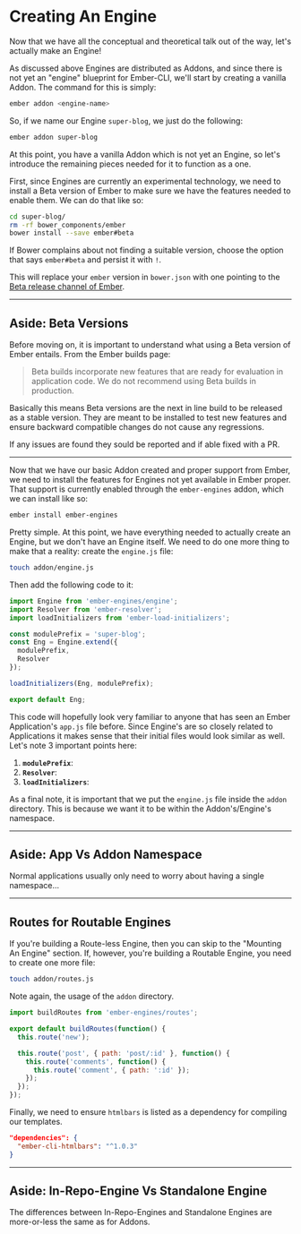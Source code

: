 # Creating An Engine

Now that we have all the conceptual and theoretical talk out of the way, let's actually make an Engine!

As discussed above Engines are distributed as Addons, and since there is not yet an "engine" blueprint for Ember-CLI, we'll start by creating a vanilla Addon. The command for this is simply:

```bash
ember addon <engine-name>
```

So, if we name our Engine `super-blog`, we just do the following:

```bash
ember addon super-blog
```

At this point, you have a vanilla Addon which is not yet an Engine, so let's introduce the remaining pieces needed for it to function as a one.

First, since Engines are currently an experimental technology, we need to install a Beta version of Ember to make sure we have the features needed to enable them. We can do that like so:

```bash
cd super-blog/
rm -rf bower_components/ember
bower install --save ember#beta
```

If Bower complains about not finding a suitable version, choose the option that says `ember#beta` and persist it with `!`.

This will replace your `ember` version in `bower.json` with one pointing to the [Beta release channel of Ember](http://emberjs.com/builds/#/beta).

---

## Aside: Beta Versions

Before moving on, it is important to understand what using a Beta version of Ember entails. From the Ember builds page:

> Beta builds incorporate new features that are ready for evaluation in application code. We do not recommend using Beta builds in production.

Basically this means Beta versions are the next in line build to be released as a stable version. They are meant to be installed to test new features and ensure backward compatible changes do not cause any regressions.

If any issues are found they sould be reported and if able fixed with a PR.

---

Now that we have our basic Addon created and proper support from Ember, we need to install the features for Engines not yet available in Ember proper. That support is currently enabled through the `ember-engines` addon, which we can install like so:

```bash
ember install ember-engines
```

Pretty simple. At this point, we have everything needed to actually create an Engine, but we don't have an Engine itself. We need to do one more thing to make that a reality: create the `engine.js` file:

```bash
touch addon/engine.js
```

Then add the following code to it:

```js
import Engine from 'ember-engines/engine';
import Resolver from 'ember-resolver';
import loadInitializers from 'ember-load-initializers';

const modulePrefix = 'super-blog';
const Eng = Engine.extend({
  modulePrefix,
  Resolver
});

loadInitializers(Eng, modulePrefix);

export default Eng;
```

This code will hopefully look very familiar to anyone that has seen an Ember Application's `app.js` file before. Since Engine's are so closely related to Applications it makes sense that their initial files would look similar as well. Let's note 3 important points here:

1. **`modulePrefix`**:
2. **`Resolver`**:
3. **`loadInitializers`**:

As a final note, it is important that we put the `engine.js` file inside the `addon` directory. This is because we want it to be within the Addon's/Engine's namespace.



---

## Aside: App Vs Addon Namespace

Normal applications usually only need to worry about having a single namespace...

---

## Routes for Routable Engines

If you're building a Route-less Engine, then you can skip to the "Mounting An Engine" section. If, however, you're building a Routable Engine, you need to create one more file:

```bash
touch addon/routes.js
```

Note again, the usage of the `addon` directory.

```js
import buildRoutes from 'ember-engines/routes';

export default buildRoutes(function() {
  this.route('new');

  this.route('post', { path: 'post/:id' }, function() {
    this.route('comments', function() {
      this.route('comment', { path: ':id' });
    });
  });
});
```

Finally, we need to ensure `htmlbars` is listed as a dependency for compiling our templates.

```json
"dependencies": {
  "ember-cli-htmlbars": "^1.0.3"
}
```

---

## Aside: In-Repo-Engine Vs Standalone Engine

The differences between In-Repo-Engines and Standalone Engines are more-or-less the same as for Addons.
